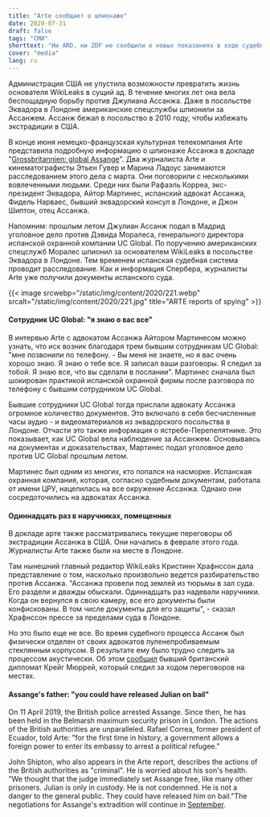 ```yaml
---
title: "Arte сообщает о шпионаже"
date: 2020-07-31
draft: false
tags: "СМИ"
shorttext: "Ни ARD, ни ZDF не сообщили о новых показаниях в ходе судебного разбирательства в Испании. Арте транслировал большой репортаж."
cover: "media"
lang: ru
---
```


Администрация США не упустила возможности превратить жизнь основателя WikiLeaks в сущий ад. В течение многих лет она вела беспощадную борьбу против Джулиана Ассанжа. Даже в посольстве Эквадора в Лондоне американские спецслужбы шпионили за Ассанжем. Ассанж бежал в посольство в 2010 году, чтобы избежать экстрадиции в США.

В конце июня немецко-французская культурная телекомпания Arte представила подробную информацию о шпионаже Ассанжа в докладе "[Grossbritannien: global Assange](https://www.arte.tv/de/videos/097012-000-A/grossbritannien-global-assange/ "Großbritannien: Global Assange")". Два журналиста Arte и кинематографисты Этьен Гувер и Марина Ладоус занимаются расследованием этого дела с марта. Они поговорили с несколькими вовлеченными людьми. Среди них были Рафаэль Корреа, экс-президент Эквадора, Айтор Мартинес, испанский адвокат Ассанжа, Фидель Нарваес, бывший эквадорский консул в Лондоне, и Джон Шиптон, отец Ассанжа.

Напомним: прошлым летом Джулиан Ассанж подал в Мадрид уголовное дело против Дэвида Моралеса, генерального директора испанской охранной компании UC Global. По поручению американских спецслужб Моралес шпионил за основателем WikiLeaks в посольстве Эквадора в Лондоне. Тем временем испанская судебная система проводит расследование. Как и информация Спербера, журналисты Arte уже получили документы испанского суда.

{{< image srcwebp="/static/img/content/2020/221.webp" srcalt="/static/img/content/2020/221.jpg" title="ARTE reports of spying" >}}

#### Сотрудник UC Global: "я знаю о вас все"

В интервью Arte с адвокатом Ассанжа Айтором Мартинесом можно узнать, что иск возник благодаря трем бывшим сотрудникам UC Global: "мне позвонили по телефону. - Вы меня не знаете, но я вас очень хорошо знаю. Я знаю о тебе все. Я записал ваши разговоры. Я следил за тобой. Я знаю все, что вы сделали в послании". Мартинес сначала был шокирован практикой испанской охранной фирмы после разговора по телефону с бывшим сотрудником UC Global.

Бывшие сотрудники UC Global тогда прислали адвокату Ассанжа огромное количество документов. Это включало в себя бесчисленные часы аудио - и видеоматериалов из эквадорского посольства в Лондоне. Отчасти это также информация о ястребе-Перепелятнике. Это показывает, как UC Global вела наблюдение за Ассанжем. Основываясь на документах и доказательствах, Мартинес подал уголовное дело против UC Global прошлым летом.

Мартинес был одним из многих, кто попался на насморке. Испанская охранная компания, которая, согласно судебным документам, работала от имени ЦРУ, нацелилась на все окружение Ассанжа. Однако они сосредоточились на адвокатах Ассанжа.

#### Одиннадцать раз в наручниках, помещенных

В докладе арте также рассматривались текущие переговоры об экстрадиции Ассанжа в США. Они начались в феврале этого года. Журналисты Arte также были на месте в Лондоне.

Там нынешний главный редактор WikiLeaks Кристинн Храфнссон дала представление о том, насколько произвольно ведется разбирательство против Ассанжа. "Ассанжа провели под землей из тюрьмы в зал суда. Его раздели и дважды обыскали. Одиннадцать раз надевали наручники. Когда он вернулся в свою камеру, все его документы были конфискованы. В том числе документы для его защиты", - сказал Храфнссон прессе за пределами суда в Лондоне.

Но это было еще не все. Во время судебного процесса Ассанж был физически отделен от своих адвокатов пуленепробиваемым стеклянным корпусом. В результате ему было трудно следить за процессом акустически. Об этом [сообщил](https://multipolar-magazin.de/artikel/der-prozess-gegen-julian-assange-tag-1 "Der Prozess gegen Julian Assange – Tag 1") бывший британский дипломат Крейг Мюррей, который следил за ходом переговоров на местах.

#### Assange's father: "you could have released Julian on bail"

On 11 April 2019, the British police arrested Assange. Since then, he has been held in the Belmarsh maximum security prison in London. The actions of the British authorities are unparalleled. Rafael Correa, former president of Ecuador, told Arte: "for the first time in history, a government allows a foreign power to enter its embassy to arrest a political refugee."

John Shipton, who also appears in the Arte report, describes the actions of the British authorities as "criminal". He is worried about his son's health. "We thought that the judge immediately set Assange free, like many other prisoners. Julian is only in custody. He is not condemned. He is not a danger to the general public. They could have released him on bail."The negotiations for Assange's extradition will continue in [September](https://www.zeit.de/gesellschaft/zeitgeschehen/2020-05/julian-assange-prozessbeginn-september-coronavirus "Anhörung im Assange-Prozess auf September verschoben").
